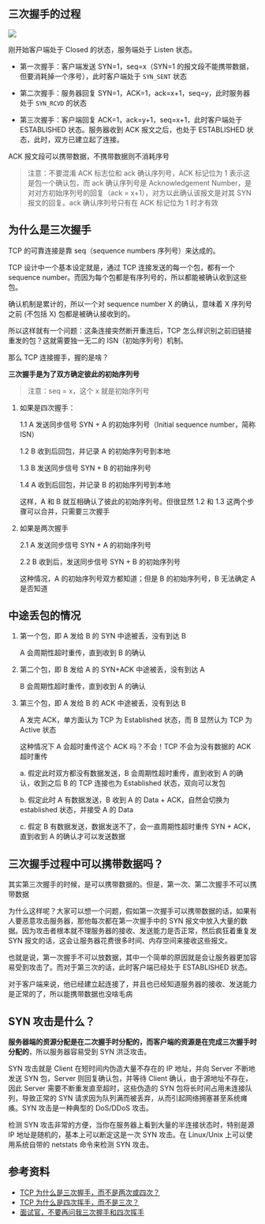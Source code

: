 ## 三次握手的过程
![](https://segmentfault.com/img/remote/1460000020610340)

刚开始客户端处于 Closed 的状态，服务端处于 Listen 状态。

+ 第一次握手：客户端发送 SYN=1，seq=x（SYN=1 的报文段不能携带数据，但要消耗掉一个序号），此时客户端处于 `SYN_SENT` 状态

+ 第二次握手：服务器回复 SYN=1，ACK=1，ack=x+1，seq=y，此时服务器处于 `SYN_RCVD` 的状态

+ 第三次握手：客户端回复 ACK=1，ack=y+1，seq=x+1，此时客户端处于 ESTABLISHED 状态。服务器收到 ACK 报文之后，也处于 ESTABLISHED 状态，此时，双方已建立起了连接。


ACK 报文段可以携带数据，不携带数据则不消耗序号

> 注意：不要混淆 ACK 标志位和 ack 确认序列号，ACK 标记位为 1 表示这是包一个确认包，而 ack 确认序列号是 Acknowledgement Number，是对对方初始序列号的回复（ack = x+1），对方以此确认该报文是对其 SYN 报文的回复。ack 确认序列号只有在 ACK 标记位为 1 时才有效

## 为什么是三次握手
TCP 的可靠连接是靠 seq（sequence numbers 序列号）来达成的。

TCP 设计中一个基本设定就是，通过 TCP 连接发送的每一个包，都有一个 sequence number。而因为每个包都是有序列号的，所以都能被确认收到这些包。

确认机制是累计的，所以一个对 sequence number X 的确认，意味着 X 序列号之前 (不包括 X) 包都是被确认接收到的。

所以这样就有一个问题：这条连接突然断开重连后，TCP 怎么样识别之前旧链接重发的包？这就需要独一无二的 ISN（初始序列号）机制。

那么 TCP 连接握手，握的是啥？

**三次握手是为了双方确定彼此的初始序列号**

> 注意：seq = x，这个 x 就是初始序列号

1. 如果是四次握手：

    1.1 A 发送同步信号 SYN + A 的初始序列号（Initial sequence number，简称 ISN）

    1.2 B 收到后回包，并记录 A 的初始序列号到本地

    1.3 B 发送同步信号 SYN + B 的初始序列号

    1.4 A 收到后回包，并记录 B 的初始序列号到本地

    这样，A 和 B 就互相确认了彼此的初始序列号。但很显然 1.2 和 1.3 这两个步骤可以合并，只需要三次握手

2. 如果是两次握手

    2.1 A 发送同步信号 SYN + A 的初始序列号

    2.2 B 收到后，发送同步信号 SYN + B 的初始序列号

    这种情况，A 的初始序列号双方都知道；但是 B 的初始序列号，B 无法确定 A 是否知道

## 中途丢包的情况

1. 第一个包，即 A 发给 B 的 SYN 中途被丢，没有到达 B

    A 会周期性超时重传，直到收到 B 的确认

2. 第二个包，即 B 发给 A 的 SYN+ACK 中途被丢，没有到达 A

    B 会周期性超时重传，直到收到 A 的确认

3. 第三个包，即 A 发给 B 的 ACK 中途被丢，没有到达 B

    A 发完 ACK，单方面认为 TCP 为 Established 状态，而 B 显然认为 TCP 为 Active 状态

    这种情况下 A 会超时重传这个 ACK 吗？不会！TCP 不会为没有数据的 ACK 超时重传

    a. 假定此时双方都没有数据发送，B 会周期性超时重传，直到收到 A 的确认，收到之后 B 的 TCP 连接也为 Established 状态，双向可以发包

    b. 假定此时 A 有数据发送，B 收到 A 的 Data + ACK，自然会切换为 established 状态，并接受 A 的 Data

    c. 假定 B 有数据发送，数据发送不了，会一直周期性超时重传 SYN + ACK，直到收到 A 的确认才可以发送数据


## 三次握手过程中可以携带数据吗？
其实第三次握手的时候，是可以携带数据的。但是，第一次、第二次握手不可以携带数据

为什么这样呢？大家可以想一个问题，假如第一次握手可以携带数据的话，如果有人要恶意攻击服务器，那他每次都在第一次握手中的 SYN 报文中放入大量的数据。因为攻击者根本就不理服务器的接收、发送能力是否正常，然后疯狂着重复发 SYN 报文的话，这会让服务器花费很多时间、内存空间来接收这些报文。

也就是说，第一次握手不可以放数据，其中一个简单的原因就是会让服务器更加容易受到攻击了。而对于第三次的话，此时客户端已经处于 ESTABLISHED 状态。

对于客户端来说，他已经建立起连接了，并且也已经知道服务器的接收、发送能力是正常的了，所以能携带数据也没啥毛病

## SYN 攻击是什么？
**服务器端的资源分配是在二次握手时分配的，而客户端的资源是在完成三次握手时分配的**，所以服务器容易受到 SYN 洪泛攻击。

SYN 攻击就是 Client 在短时间内伪造大量不存在的 IP 地址，并向 Server 不断地发送 SYN 包，Server 则回复确认包，并等待 Client 确认，由于源地址不存在，因此 Server 需要不断重发直至超时，这些伪造的 SYN 包将长时间占用未连接队列，导致正常的 SYN 请求因为队列满而被丢弃，从而引起网络拥塞甚至系统瘫痪。SYN 攻击是一种典型的 DoS/DDoS 攻击。

检测 SYN 攻击非常的方便，当你在服务器上看到大量的半连接状态时，特别是源 IP 地址是随机的，基本上可以断定这是一次 SYN 攻击。在 Linux/Unix 上可以使用系统自带的 netstats 命令来检测 SYN 攻击。

## 参考资料
+ [TCP 为什么是三次握手，而不是两次或四次？](https://www.zhihu.com/question/24853633)
+ [TCP 为什么是四次挥手，而不是三次？](https://www.zhihu.com/question/63264012)
+ [面试官，不要再问我三次握手和四次挥手](https://juejin.im/post/5d9c284b518825095879e7a5)
